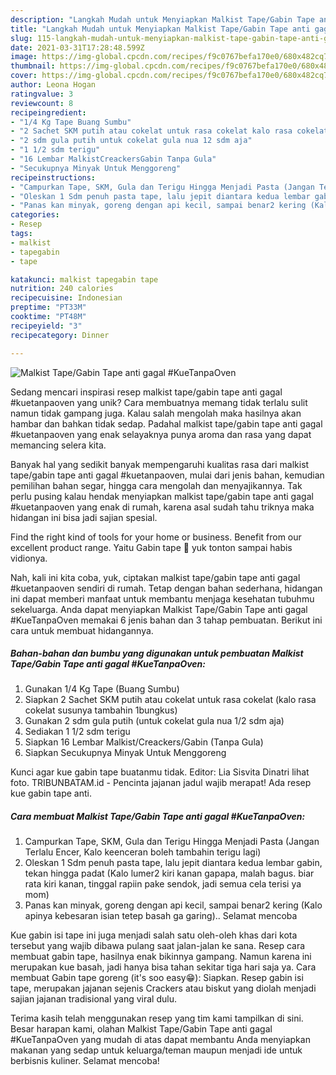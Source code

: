 ```yaml
---
description: "Langkah Mudah untuk Menyiapkan Malkist Tape/Gabin Tape anti gagal #KueTanpaOven Anti Gagal"
title: "Langkah Mudah untuk Menyiapkan Malkist Tape/Gabin Tape anti gagal #KueTanpaOven Anti Gagal"
slug: 115-langkah-mudah-untuk-menyiapkan-malkist-tape-gabin-tape-anti-gagal-kuetanpaoven-anti-gagal
date: 2021-03-31T17:28:48.599Z
image: https://img-global.cpcdn.com/recipes/f9c0767befa170e0/680x482cq70/malkist-tapegabin-tape-anti-gagal-kuetanpaoven-foto-resep-utama.jpg
thumbnail: https://img-global.cpcdn.com/recipes/f9c0767befa170e0/680x482cq70/malkist-tapegabin-tape-anti-gagal-kuetanpaoven-foto-resep-utama.jpg
cover: https://img-global.cpcdn.com/recipes/f9c0767befa170e0/680x482cq70/malkist-tapegabin-tape-anti-gagal-kuetanpaoven-foto-resep-utama.jpg
author: Leona Hogan
ratingvalue: 3
reviewcount: 8
recipeingredient:
- "1/4 Kg Tape Buang Sumbu"
- "2 Sachet SKM putih atau cokelat untuk rasa cokelat kalo rasa cokelat susunya tambahin 1bungkus"
- "2 sdm gula putih untuk cokelat gula nua 12 sdm aja"
- "1 1/2 sdm terigu"
- "16 Lembar MalkistCreackersGabin Tanpa Gula"
- "Secukupnya Minyak Untuk Menggoreng"
recipeinstructions:
- "Campurkan Tape, SKM, Gula dan Terigu Hingga Menjadi Pasta (Jangan Terlalu Encer, Kalo keenceran boleh tambahin terigu lagi)"
- "Oleskan 1 Sdm penuh pasta tape, lalu jepit diantara kedua lembar gabin, tekan hingga padat (Kalo lumer2 kiri kanan gapapa, malah bagus. biar rata kiri kanan, tinggal rapiin pake sendok, jadi semua cela terisi ya mom)"
- "Panas kan minyak, goreng dengan api kecil, sampai benar2 kering (Kalo apinya kebesaran isian tetep basah ga garing).. Selamat mencoba"
categories:
- Resep
tags:
- malkist
- tapegabin
- tape

katakunci: malkist tapegabin tape 
nutrition: 240 calories
recipecuisine: Indonesian
preptime: "PT33M"
cooktime: "PT48M"
recipeyield: "3"
recipecategory: Dinner

---
```



![Malkist Tape/Gabin Tape anti gagal #KueTanpaOven](https://img-global.cpcdn.com/recipes/f9c0767befa170e0/680x482cq70/malkist-tapegabin-tape-anti-gagal-kuetanpaoven-foto-resep-utama.jpg)

Sedang mencari inspirasi resep malkist tape/gabin tape anti gagal #kuetanpaoven yang unik? Cara membuatnya memang tidak terlalu sulit namun tidak gampang juga. Kalau salah mengolah maka hasilnya akan hambar dan bahkan tidak sedap. Padahal malkist tape/gabin tape anti gagal #kuetanpaoven yang enak selayaknya punya aroma dan rasa yang dapat memancing selera kita.

Banyak hal yang sedikit banyak mempengaruhi kualitas rasa dari malkist tape/gabin tape anti gagal #kuetanpaoven, mulai dari jenis bahan, kemudian pemilihan bahan segar, hingga cara mengolah dan menyajikannya. Tak perlu pusing kalau hendak menyiapkan malkist tape/gabin tape anti gagal #kuetanpaoven yang enak di rumah, karena asal sudah tahu triknya maka hidangan ini bisa jadi sajian spesial.

Find the right kind of tools for your home or business. Benefit from our excellent product range. Yaitu Gabin tape 🤤 yuk tonton sampai habis vidionya.


Nah, kali ini kita coba, yuk, ciptakan malkist tape/gabin tape anti gagal #kuetanpaoven sendiri di rumah. Tetap dengan bahan sederhana, hidangan ini dapat memberi manfaat untuk membantu menjaga kesehatan tubuhmu sekeluarga. Anda dapat menyiapkan Malkist Tape/Gabin Tape anti gagal #KueTanpaOven memakai 6 jenis bahan dan 3 tahap pembuatan. Berikut ini cara untuk membuat hidangannya.

<!--inarticleads1-->

##### Bahan-bahan dan bumbu yang digunakan untuk pembuatan Malkist Tape/Gabin Tape anti gagal #KueTanpaOven:

1. Gunakan 1/4 Kg Tape (Buang Sumbu)
1. Siapkan 2 Sachet SKM putih atau cokelat untuk rasa cokelat (kalo rasa cokelat susunya tambahin 1bungkus)
1. Gunakan 2 sdm gula putih (untuk cokelat gula nua 1/2 sdm aja)
1. Sediakan 1 1/2 sdm terigu
1. Siapkan 16 Lembar Malkist/Creackers/Gabin (Tanpa Gula)
1. Siapkan Secukupnya Minyak Untuk Menggoreng


Kunci agar kue gabin tape buatanmu tidak. Editor: Lia Sisvita Dinatri lihat foto. TRIBUNBATAM.id - Pencinta jajanan jadul wajib merapat! Ada resep kue gabin tape anti. 

<!--inarticleads2-->

##### Cara membuat Malkist Tape/Gabin Tape anti gagal #KueTanpaOven:

1. Campurkan Tape, SKM, Gula dan Terigu Hingga Menjadi Pasta (Jangan Terlalu Encer, Kalo keenceran boleh tambahin terigu lagi)
1. Oleskan 1 Sdm penuh pasta tape, lalu jepit diantara kedua lembar gabin, tekan hingga padat (Kalo lumer2 kiri kanan gapapa, malah bagus. biar rata kiri kanan, tinggal rapiin pake sendok, jadi semua cela terisi ya mom)
1. Panas kan minyak, goreng dengan api kecil, sampai benar2 kering (Kalo apinya kebesaran isian tetep basah ga garing).. Selamat mencoba


Kue gabin isi tape ini juga menjadi salah satu oleh-oleh khas dari kota tersebut yang wajib dibawa pulang saat jalan-jalan ke sana. Resep cara membuat gabin tape, hasilnya enak bikinnya gampang. Namun karena ini merupakan kue basah, jadi hanya bisa tahan sekitar tiga hari saja ya. Cara membuat Gabin tape goreng (it&#39;s soo easy😁): Siapkan. Resep gabin isi tape, merupakan jajanan sejenis Crackers atau biskut yang diolah menjadi sajian jajanan tradisional yang viral dulu. 

Terima kasih telah menggunakan resep yang tim kami tampilkan di sini. Besar harapan kami, olahan Malkist Tape/Gabin Tape anti gagal #KueTanpaOven yang mudah di atas dapat membantu Anda menyiapkan makanan yang sedap untuk keluarga/teman maupun menjadi ide untuk berbisnis kuliner. Selamat mencoba!
